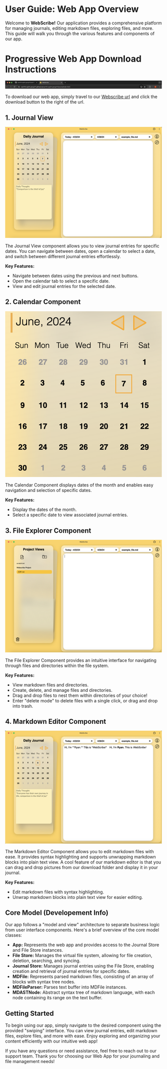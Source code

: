 # User Guide: Web App Overview

Welcome to **WebScribe!** Our application provides a comprehensive platform for managing journals, editing markdown files, exploring files, and more. This guide will walk you through the various features and components of our app.

# Progressive Web App Download Instructions

![Image](source/assets/pwaDownload.png)

To download our web app, simply travel to our [Webscribe url](https://cse110-sp24-group17.github.io/cse110-sp24-group17/source/main.html) and click the download button to the right of the url.

## 1. Journal View

![Image](source/assets/journalDoc.png)

The Journal View component allows you to view journal entries for specific dates. You can navigate between dates, open a calendar to select a date, and switch between different journal entries effortlessly.

**Key Features:**

- Navigate between dates using the previous and next buttons.
- Open the calendar tab to select a specific date.
- View and edit journal entries for the selected date.

## 2. Calendar Component

![Image](source/assets/calendarDoc.png)

The Calendar Component displays dates of the month and enables easy navigation and selection of specific dates.

**Key Features:**

- Display the dates of the month.
- Select a specific date to view associated journal entries.

## 3. File Explorer Component

![Image](source/assets/fileViewDoc.png)

The File Explorer Component provides an intuitive interface for navigating through files and directories within the file system.

**Key Features:**

- View markdown files and directories.
- Create, delete, and manage files and directories.
- Drag and drop files to nest them within directories of your choice!
- Enter "delete mode" to delete files with a single click, or drag and drop into trash.

## 4. Markdown Editor Component

![Image](source/assets/markdownDoc.png)

The Markdown Editor Component allows you to edit markdown files with ease. It provides syntax highlighting and supports unwrapping markdown blocks into plain text view. A cool feature of our markdown editor is that you can drag and drop pictures from our download folder and display it in your journal.

**Key Features:**

- Edit markdown files with syntax highlighting.
- Unwrap markdown blocks into plain text view for easier editing.

## Core Model (Developement Info)

Our app follows a "model and view" architecture to separate business logic from user interface components. Here's a brief overview of the core model classes:

- **App:** Represents the web app and provides access to the Journal Store and File Store instances.
- **File Store:** Manages the virtual file system, allowing for file creation, deletion, searching, and syncing.
- **Journal Store:** Manages journal entries using the File Store, enabling creation and retrieval of journal entries for specific dates.
- **MDFile:** Represents parsed markdown files, consisting of an array of blocks with syntax tree nodes.
- **MDFileParser:** Parses text buffer into MDFile instances.
- **MDASTNode:** Abstract syntax tree of markdown language, with each node containing its range on the text buffer.

## Getting Started

To begin using our app, simply navigate to the desired component using the provided "swiping" interface. You can view journal entries, edit markdown files, explore files, and more with ease. Enjoy exploring and organizing your content efficiently with our intuitive web app!

If you have any questions or need assistance, feel free to reach out to our support team. Thank you for choosing our Web App for your journaling and file management needs!
